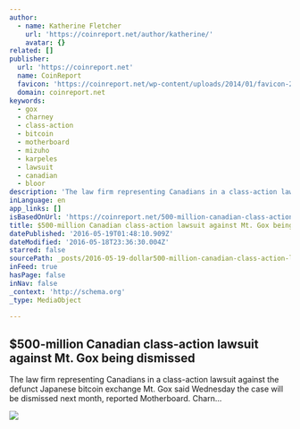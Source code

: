 ```yaml
---
author:
  - name: Katherine Fletcher
    url: 'https://coinreport.net/author/katherine/'
    avatar: {}
related: []
publisher:
  url: 'https://coinreport.net'
  name: CoinReport
  favicon: 'https://coinreport.net/wp-content/uploads/2014/01/favicon-2.ico'
  domain: coinreport.net
keywords:
  - gox
  - charney
  - class-action
  - bitcoin
  - motherboard
  - mizuho
  - karpeles
  - lawsuit
  - canadian
  - bloor
description: 'The law firm representing Canadians in a class-action lawsuit against the defunct Japanese bitcoin exchange Mt. Gox said Wednesday the case will be dismissed next month, reported Motherboard. Charn...'
inLanguage: en
app_links: []
isBasedOnUrl: 'https://coinreport.net/500-million-canadian-class-action-lawsuit-mt-gox-dismissed/'
title: $500-million Canadian class-action lawsuit against Mt. Gox being dismissed
datePublished: '2016-05-19T01:48:10.909Z'
dateModified: '2016-05-18T23:36:30.004Z'
starred: false
sourcePath: _posts/2016-05-19-dollar500-million-canadian-class-action-lawsuit-against-mt-gox-b.md
inFeed: true
hasPage: false
inNav: false
_context: 'http://schema.org'
_type: MediaObject

---
```

<article style=""><h1>$500-million Canadian class-action lawsuit against Mt. Gox being dismissed</h1><p>The law firm representing Canadians in a class-action lawsuit against the defunct Japanese bitcoin exchange Mt. Gox said Wednesday the case will be dismissed next month, reported Motherboard. Charn...</p><img src="https://coinreport.net/wp-content/uploads/2016/05/The-Royal-Ontario-Museum-on-Bloor-150x150.jpg" /></article>